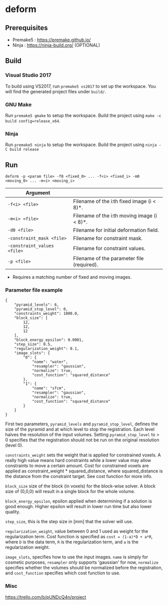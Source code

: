 # deform

## Prerequisites
* Premake5 : https://premake.github.io/
* Ninja : https://ninja-build.org/ (OPTIONAL)

## Build
### Visual Studio 2017
To build using VS2017, run `premake5 vs2017` to set up the workspace. You will find the generated project files under `build/`.

### GNU Make
Run `premake5 gmake` to setup the workspace. Build the project using `make -c build config=release_x64`.

### Ninja
Run `premake5 ninja` to setup the workspace. Build the project using `ninja -C build release`


## Run
`deform -p <param file> -f0 <fixed_0> ... -f<i> <fixed_i> -m0 <moving_0> ... -m<i> <moving_i>`

| Argument                    |                                             |
| --------------------------- | ------------------------------------------- |
| `-f<i> <file>`              | Filename of the i:th fixed image (i < 8)*.  |                                                        
| `-m<i> <file>`              | Filename of the i:th moving image (i < 8)*. |                                                        
| `-d0 <file>`                | Filename for initial deformation field.     |
| `-constraint_mask <file>`   | Filename for constraint mask.               |
| `-constraint_values <file>` | Filename for constraint values.             |
| `-p <file>`                 | Filename of the parameter file (required).  |

* Requires a matching number of fixed and moving images.

### Parameter file example

```
{
    "pyramid_levels": 6,
    "pyramid_stop_level": 0,
    "constraints_weight": 1000.0,
    "block_size": [
        12,
        12,
        12
    ],
    "block_energy_epsilon": 0.0001,
    "step_size": 0.5,
    "regularization_weight": 0.1,
    "image_slots": {
        "0": {
            "name": "water",
            "resampler": "gaussian",
            "normalize": true,
            "cost_function": "squared_distance"
        },
        "1": {
            "name": "sfcm",
            "resampler": "gaussian",
            "normalize": true,
            "cost_function": "squared_distance"
        }
    }
}
```

First two parameters, `pyramid_levels` and `pyramid_stop_level`, defines the size of the pyramid and at which level to stop the registration. Each level halves the resolution of the input volumes. Setting `pyramid_stop_level` to > 0 specifies that the registration should not be run on the original resolution (level 0).

`constraints_weight` sets the weight that is applied for constrained voxels. A really high value means hard constraints while a lower value may allow constraints to move a certain amount. Cost for constrained voxels are applied as constraint_weight * squared_distance, where squared_distance is the distance from the constraint target. See cost function for more info.

`block_size` size of the block (in voxels) for the block-wise solver. A block size of (0,0,0) will result in a single block for the whole volume.

`block_energy_epsilon`, epsilon applied when determining if a solution is good enough. Higher epsilon will result in lower run time but also lower quality.

`step_size`, this is the step size in [mm] that the solver will use.

`regularization_weight`, value between 0 and 1 used as weight for the regularization term. Cost function is specified as `cost = (1-a)*D + a*R`, where `D` is the data term, `R` is the regularization term, and `a` is the regularization weight.

`image_slots`, specifies how to use the input images. `name` is simply for cosmetic purposes, `resampler` only supports 'gaussian' for now, `normalize` specifies whether the volumes should be normalized before the registration, and `cost_function` specifies which cost function to use.

### Misc
https://trello.com/b/pUNDcQ4n/project